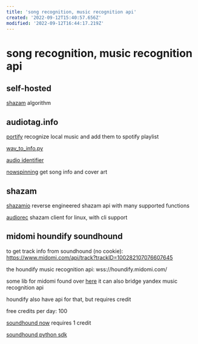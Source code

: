 ```yaml
---
title: 'song recognition, music recognition api'
created: '2022-09-12T15:40:57.656Z'
modified: '2022-09-12T16:44:17.219Z'
---
```


# song recognition, music recognition api

## self-hosted

[shazam](https://github.com/bmoquist/Shazam) algorithm

## audiotag.info

[portify](https://github.com/adbcode/portify) recognize local music and add them to spotify playlist

[wav_to_info.py](https://github.com/whuds/song-classifier/blob/7c6771312e45a0f72f966a77506317d5cc98212a/metadata/code/wav_to_info.py)

[audio identifier](https://github.com/jndrf/audioidentifier/tree/b110ff7ce25b1a2d758b1b9baac2d809ae928e4e)

[nowspinning](https://github.com/ChristopherCarignan/NowSpinning/blob/master/NowSpinning.py) get song info and cover art

## shazam

[shazamio](https://github.com/dotX12/ShazamIO) reverse engineered shazam api with many supported functions

[audiorec](https://github.com/marin-m/SongRec) shazam client for linux, with cli support

## midomi houndify soundhound

to get track info from soundhound (no cookie):
https://www.midomi.com/api/track?trackID=100282107076607645

the houndify music recognition api:
wss://houndify.midomi.com/

some lib for midomi found over [here](https://github.com/Azarattum/AmadeusCore/blob/3bbb39e4d92508f036dd7be68b66681013866cba/src/components/app/models/recognizers/midomi.recognizer.ts)
it can also bridge yandex music recognition api

houndify also have api for that, but requires credit

free credits per day: 100

[soundhound now](https://docs.houndify.com/reference/SoundHoundNowCommand#field_SingleTrackResult) requires 1 credit

[soundhound python sdk](https://pypi.org/project/Houndify)
